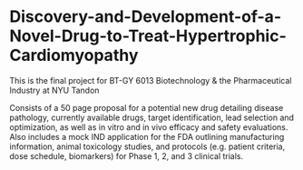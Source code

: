 # Discovery-and-Development-of-a-Novel-Drug-to-Treat-Hypertrophic-Cardiomyopathy
This is the final project for BT-GY 6013 Biotechnology & the Pharmaceutical Industry at NYU Tandon

Consists of a 50 page proposal for a potential new drug detailing disease pathology, currently available drugs, target identification, lead selection and optimization, as well as in vitro and in vivo efficacy and safety evaluations. Also includes a mock IND application for the FDA outlining manufacturing information, animal toxicology studies, and protocols (e.g. patient criteria, dose schedule, biomarkers) for Phase 1, 2, and 3 clinical trials.
